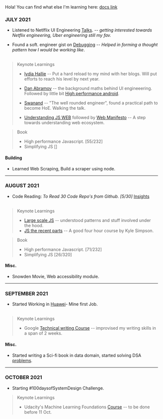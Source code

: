 Hola! You can find what else I'm learning here: [docs link](https://docs.google.com/document/d/1Nx2SMLDrlQ4Ii3z0qPFrRujTC9P6cv9zjYGRrVaSMTk/edit?usp=sharing)

### JULY 2021

* Listened to Netlflix UI Engineering [Talks](https://www.youtube.com/channel/UCGGRRqAjPm6sL3-WGBDnKJA).
-- _getting interested towards Netflix engineering, Uber engineering still my fav._

* Found a soft. engineer gist on [Debugging](https://twitter.com/trptcolin/status/1129850896966406145)
-- _Helped in forming a thought pattern how I would be working like_. 
<br><br/>

> Keynote Learnings
>
> - [lydia Hallie](https://www.lydiahallie.io/) -- Put a hard reload to my mind with her blogs. Will put efforts to reach his level by next year.
> -  [Dan Abramov](https://overreacted.io/the-elements-of-ui-engineering/) -- the background maths behind UI engineeering. Followed by little bit [High performance android](https://www.oreilly.com/library/view/high-performance-android/9781491913994/ch04.html).
>
> - [Swanand](https://speakerdeck.com/swanandp/the-well-rounded-engineer?) -- "The well rounded engineer", found a practical path to become HoE. Walking the talk.
>
> - [Understanding JS WEB](https://www.youtube.com/watch?v=aZqhRICne_M) followed by [Web Manifesto](https://extensiblewebmanifesto.org/)  -- A step towards understanding web ecosystem.

> Book
> - High performance Javascript. [55/232]
> - Simplifying JS []

#### Building
* Learned Web Scraping, Build a scraper using node.

---

### AUGUST 2021

* Code Reading: _To Read 30 Code Repo's from Github. [5/30]_ [Insights](https://docs.google.com/document/d/10IF331HoBMCrRnwa2R44EdcXk5tncqVpRBDLEPOyhOM/edit?usp=sharing)
<br><br/>

> Keynote Learnings
> - [Large scale JS](https://addyosmani.com/largescalejavascript/) -- understood patterns and stuff involved under the hood.
> - [JS the recent parts](https://frontendmasters.com/teachers/kyle-simpson/) -- A good four hour course by Kyle Simpson. 

> Book
> - High performance Javascript. [71/232]
> - Simplifying JS [26/320]

#### Misc.
* Snowden Movie, Web accessibility module. 

---
 
### SEPTEMBER 2021

* Started Working in [Huawei](https://www.huawei.com/en/)- Mine first Job.
<br><br/>

> Keynote Learnings
> - Google [Technical writing Course](https://developers.google.com/tech-writing) -- improvised my writing skills in a span of 2 weeks.

#### Misc.
* Started writing a Sci-fi book in data domain, started solving DSA [problems](https://github.com/sadanandpai/dsa-for-front-end-dev).
 
---

### OCTOBER 2021

* Starting #100daysofSystemDesign Challenge.

> Keynote Learnings
> - Udacity's Machine Learning Foundations [Course](https://www.udacity.com/scholarships/aws-machine-learning-scholarship-program) -- to be done before 11 Oct.

